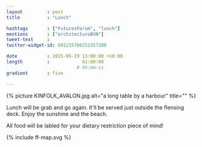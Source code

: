 ```yaml
---
layout         : post
title          : "Lunch"

hashtags       : ["FuturesForum", "lunch"]
mentions       : ["architectureBVN"]
tweet-text     :
twitter-widget-id: 601215766252257280

date           : 2015-05-29 13:00:00 +10:00
length         :            01:00:00
                          # hh:mm:ss
gradient       : five

---
```


{% picture KINFOLK_AVALON.jpg alt="a long table by a harbour" title="" %}

Lunch will be grab and go again. It'll be served just outside the flensing deck. Enjoy the sunshine and the beach.

All food will be labled for your dietary restriction piece of mind!

<div class="the-map">{% include ff-map.svg %}</div>
